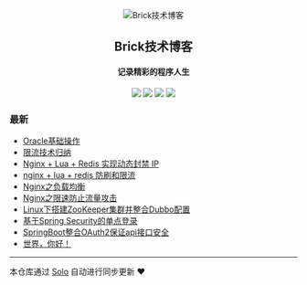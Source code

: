 <p align="center"><img alt="Brick技术博客" src="https://avatars2.githubusercontent.com/u/34621716?v=4"></p><h2 align="center">
Brick技术博客
</h2>

<h4 align="center">记录精彩的程序人生</h4>
<p align="center"><a title="Brick技术博客" target="_blank" href="https://github.com/zhangzhanhang/solo-blog"><img src="https://img.shields.io/github/last-commit/zhangzhanhang/solo-blog.svg?style=flat-square&color=FF9900"></a>
<a title="GitHub repo size in bytes" target="_blank" href="https://github.com/zhangzhanhang/solo-blog"><img src="https://img.shields.io/github/repo-size/zhangzhanhang/solo-blog.svg?style=flat-square"></a>
<a title="Solo Version" target="_blank" href="https://github.com/b3log/solo/releases"><img src="https://img.shields.io/badge/solo-3.6.0-f1e05a.svg?style=flat-square&color=blueviolet"></a>
<a title="Hits" target="_blank" href="https://github.com/b3log/hits"><img src="https://hits.b3log.org/zhangzhanhang/solo-blog.svg"></a></p>

### 最新

* [Oracle基础操作](http://www.brick.org.cn/articles/2019/05/04/1556978324394.html)
* [限流技术归纳](http://www.brick.org.cn/articles/2019/04/28/1556465863773.html)
* [Nginx + Lua + Redis 实现动态封禁 IP](http://www.brick.org.cn/articles/2019/04/28/1556464199768.html)
* [nginx + lua + redis 防刷和限流](http://www.brick.org.cn/articles/2019/04/28/1556461957400.html)
* [Nginx之负载均衡](http://www.brick.org.cn/articles/2019/04/28/1556461320345.html)
* [Nginx之限速防止流量攻击](http://www.brick.org.cn/articles/2019/04/28/1556460988943.html)
* [Linux下搭建ZooKeeper集群并整合Dubbo配置](http://www.brick.org.cn/articles/2019/04/28/1556460375621.html)
* [基于Spring Security的单点登录](http://www.brick.org.cn/articles/2019/04/28/1556459090657.html)
* [SpringBoot整合OAuth2保证api接口安全](http://www.brick.org.cn/articles/2019/04/28/1556435668557.html)
* [世界，你好！](http://www.brick.org.cn/hello-solo)



---

本仓库通过 [Solo](https://github.com/b3log/solo) 自动进行同步更新 ❤️ 